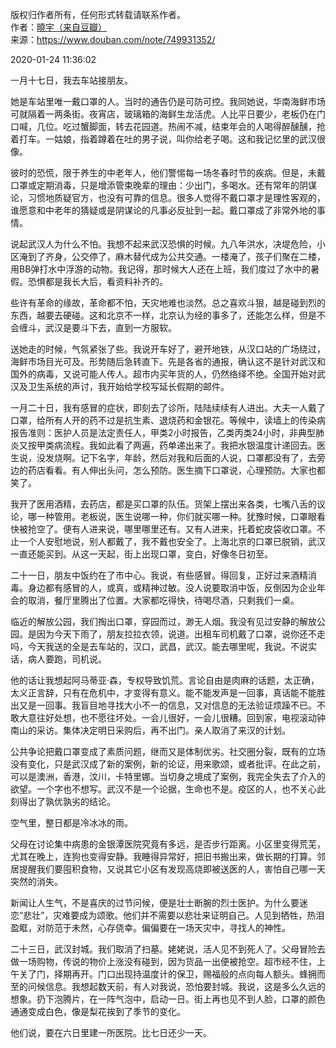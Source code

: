 版权归作者所有，任何形式转载请联系作者。  
作者：[曉宇（来自豆瓣）](https://www.douban.com/people/30338291/)  
来源：https://www.douban.com/note/749931352/  

2020-01-24 11:36:02  

一月十七日，我去车站接朋友。  

她是车站里唯一戴口罩的人。当时的通告仍是可防可控。我同她说，华南海鲜市场可就隔着一两条街。夜宵店，玻璃箱的海鲜生龙活虎。人比平日要少，老板仍在门口喊，几位。吃过蟹脚面，转去花园道。热闹不减，结束年会的人喝得醉醺醺，抢着打车。一姑娘，指着蹲着在吐的男子说，叫你给老子喝。这和我记忆里的武汉很像。  

彼时的恐慌，限于养生的中老年人，他们警惕每一场冬春时节的疾病。但是，未戴口罩或定期消毒，只是增添管束晚辈的理由：少出门，多喝水。还有常年的阴谋论，习惯地质疑官方，也没有可靠的信息。很多人觉得不戴口罩才是理性客观的，谁愿意和中老年的猜疑或是阴谋论的凡事必反扯到一起。戴口罩成了非常外地的事情。  

说起武汉人为什么不怕。我想不起来武汉恐惧的时候。九八年洪水，决堤危险，小区淹到了齐身，公交停了，麻木替代成为公共交通。一楼淹了，孩子们聚在二楼，用BB弹打水中浮游的动物。我记得，那时候大人还在上班，我们度过了水中的暑假。恐惧都是我长大后，看资料补齐的。  

些许有革命的缘故，革命都不怕，天灾地难也淡然。总之喜欢斗狠，越是碰到烈的东西，越要去硬碰。这和北京不一样，北京认为经的事多了，还能怎么样，但是不会缠斗，武汉是要斗下去，直到一方服软。  

送她走的时候，气氛紧张了些。我说开车好了，避开地铁，从汉口站的广场绕过，海鲜市场目光可及。形势随后急转直下。先是各省的通报，确认这不是针对武汉和国外的病毒，又说可能人传人。超市内买年货的人，仍然络绎不绝。全国开始对武汉及卫生系统的声讨，我开始给学校写延长假期的邮件。  

一月二十日，我有感冒的症状，即刻去了诊所，陆陆续续有人进出。大夫一人戴了口罩，给所有人开的药不过是抗生素、退烧药和金银花。等候中，读墙上的传染病报告准则：医护人员是法定责任人，甲类2小时报告，乙类丙类24小时，非典型肺炎又按甲类病流程。我如此看了两遍，药单递出来了。我把水银温度计递回去。医生说，没发烧啊。记下名字，年龄，然后对我和后面的人说，口罩都没有了，去旁边的药店看看。有人伸出头问，怎么预防。医生摘下口罩说，心理预防。大家也都笑了。  

我开了医用酒精，去药店，都是买口罩的队伍。货架上摆出来各类，七嘴八舌的议论，哪一种管用。老板说，医生说哪一种，你们就买哪一种。犹豫时候，口罩眼看快被抢空了。便有人进来说，哪里哪里还有。又有人进来，托着蛇皮袋收口罩。不止一个人安慰地说，别人都戴了，我不戴也安全了。上海北京的口罩已脱销，武汉一直还能买到。从这一天起，街上出现口罩，变白，好像冬日初至。  

二十一日，朋友中饭约在了市中心。我说，有些感冒。得回复，正好过来酒精消毒。身边都有感冒的人，或真，或精神过敏。没人说要取消中饭，反倒因为企业年会的取消，餐厅里腾出了位置。大家都吃得快，待喝尽酒，只剩我们一桌。  

临近的解放公园，我们掏出口罩，穿园而过，渺无人烟。我没有见过安静的解放公园。是因为今天下雨了，朋友拉拉衣领，说道。出租车司机戴了口罩，说你还不走吗，今天我送的全是去车站的，汉口，武昌，武汉。能去哪里呢，我说。不说实话，病人要跑，司机说。  

他的话让我想起阿马蒂亚·森，专权导致饥荒。言论自由是肉麻的话题，太正确，太义正言辞，只有在危机中，才变得有意义。能不能发声是一回事，真话能不能胜出又是一回事。我盲目地寻找大小不一的信息，又对信息的无法验证烦躁不已。不敢大意往好处想，也不愿往坏处。一会儿很好，一会儿很糟。回到家，电视滚动钟南山的采访。集体决定明日采购后，再不出门。亲人取消了来汉的计划。  

公共争论把戴口罩变成了素质问题，继而又是体制优劣。社交圈分裂，既有的立场没有变化，只是武汉成了新的案例，新的论证，用来歌颂，或者批评。在此之前，可以是澳洲，香港，汶川，卡特里娜。当切身之境成了案例，我完全失去了介入的欲望。一个字也不想写。武汉不是一个论据，生命也不是。疫区的人，也不关心此刻得出了孰优孰劣的结论。  

空气里，整日都是冷冰冰的雨。  

父母在讨论集中病患的金银潭医院究竟有多远，是否步行距离。小区里变得荒芜，尤其在晚上，连狗也变得安静。我睡得异常好，把旧书搬出来，做长期的打算。邻居提醒我们要囤积食物，又说其它小区有发现高烧即被送医的人，害怕自己哪一天突然的消失。  

新闻让人生气，不是喜庆的过节问候，便是壮士断腕的烈士医护。为什么要迷恋“悲壮”，灾难要成为颂歌。他们并不需要以悲壮来证明自己。人见到牺牲，热泪盈眶，对防范于未然，心存侥幸。偏偏要在一场天灾中，寻找人的神性。  

二十三日，武汉封城。我们取消了扫墓。姥姥说，活人见不到死人了。父母冒险去做一场购物，传说的物价上涨没有碰到，因为货品一出便被抢空。超市经不住，上午关了门，择期再开。门口出现持温度计的保卫，赐福般的点向每人额头。蜂拥而至的问候信息。我想起数天前，有人对我说，恐怕要封城。我说，这是多么久远的想象。扔下泡腾片，在一阵气泡中，启动一日。街上再也见不到人脸，口罩的颜色通通变成白色，像是梨花挨到了季节的变化。  

他们说，要在六日里建一所医院。比七日还少一天。  